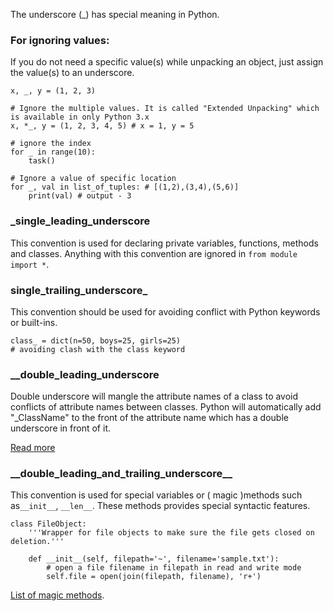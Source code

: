 The underscore (\_)  has special meaning in Python.

### For ignoring values:

If you do not need a specific value(s) while unpacking an object, just assign the value(s) to an underscore.

```
x, _, y = (1, 2, 3)

# Ignore the multiple values. It is called "Extended Unpacking" which is available in only Python 3.x
x, *_, y = (1, 2, 3, 4, 5) # x = 1, y = 5  

# ignore the index
for _ in range(10):     
    task()  

# Ignore a value of specific location
for _, val in list_of_tuples: # [(1,2),(3,4),(5,6)]
    print(val) # output - 3
```

### \_single\_leading\_underscore

This convention is used for declaring private variables, functions, methods and classes. Anything with this convention are ignored in `from module import *`.

### single\_trailing\_underscore\_

This convention should be used for avoiding conflict with Python keywords or built-ins.

```
class_ = dict(n=50, boys=25, girls=25)
# avoiding clash with the class keyword
```

### \_\_double\_leading\_underscore

Double underscore will mangle the attribute names of a class to avoid conflicts of attribute names between classes. Python will automatically add "\_ClassName" to the front of the attribute name which has a double underscore in front of it.

[Read more](https://docs.python.org/3/tutorial/classes.html#private-variables)

### \_\_double_leading_and_trailing_underscore\_\_

This convention is used for special variables or ( magic )methods  such as`__init__`, `__len__`. These methods provides special syntactic features.

```
class FileObject:
    '''Wrapper for file objects to make sure the file gets closed on deletion.'''

    def __init__(self, filepath='~', filename='sample.txt'):
        # open a file filename in filepath in read and write mode
        self.file = open(join(filepath, filename), 'r+')
```

[List of magic methods](https://github.com/RafeKettler/magicmethods/blob/master/magicmethods.pdf).

